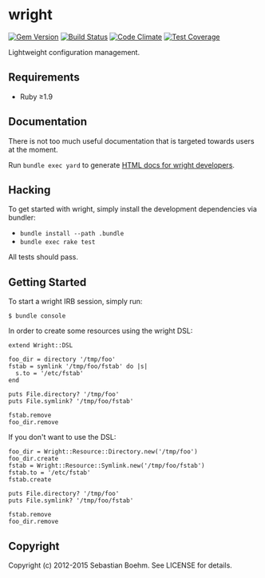 wright
======

[![Gem Version](https://img.shields.io/gem/v/wright.svg?style=flat-square)][gem]
[![Build Status](https://img.shields.io/travis/sometimesfood/wright.svg?style=flat-square)][travis]
[![Code Climate](https://img.shields.io/codeclimate/github/sometimesfood/wright.svg?style=flat-square)][codeclimate]
[![Test Coverage](https://img.shields.io/codeclimate/coverage/github/sometimesfood/wright.svg?style=flat-square)][codeclimate]

[gem]: https://rubygems.org/gems/wright
[travis]: https://travis-ci.org/sometimesfood/wright
[codeclimate]: https://codeclimate.com/github/sometimesfood/wright

Lightweight configuration management.

Requirements
------------

 - Ruby ≥1.9

Documentation
-------------

There is not too much useful documentation that is targeted towards
users at the moment.

Run `bundle exec yard` to generate
[HTML docs for wright developers](http://rubydoc.info/gems/wright/).

Hacking
-------

To get started with wright, simply install the development
dependencies via bundler:

 - `bundle install --path .bundle`
 - `bundle exec rake test`

All tests should pass.

Getting Started
---------------

To start a wright IRB session, simply run:

    $ bundle console

In order to create some resources using the wright DSL:

    extend Wright::DSL
    
    foo_dir = directory '/tmp/foo'
    fstab = symlink '/tmp/foo/fstab' do |s|
      s.to = '/etc/fstab'
    end
    
    puts File.directory? '/tmp/foo'
    puts File.symlink? '/tmp/foo/fstab'
    
    fstab.remove
    foo_dir.remove

If you don't want to use the DSL:

    foo_dir = Wright::Resource::Directory.new('/tmp/foo')
    foo_dir.create
    fstab = Wright::Resource::Symlink.new('/tmp/foo/fstab')
    fstab.to = '/etc/fstab'
    fstab.create
   
    puts File.directory? '/tmp/foo'
    puts File.symlink? '/tmp/foo/fstab'
    
    fstab.remove
    foo_dir.remove

Copyright
---------

Copyright (c) 2012-2015 Sebastian Boehm. See LICENSE for details.
